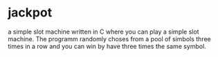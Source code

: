 # jackpot
a simple slot machine written in C where you can play a simple slot machine. The programm randomly choses from a pool of simbols three times in a row and you can win by have three times the same symbol.
